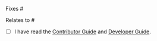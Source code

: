 Fixes #

<!-- or -->

Relates to #

- [ ] I have read the [Contributor Guide](https://github.com/defenseunicorns/maru2/blob/main/.github/CONTRIBUTING.md) and [Developer Guide](https://github.com/defenseunicorns/maru2/blob/main/docs/developing.md).
